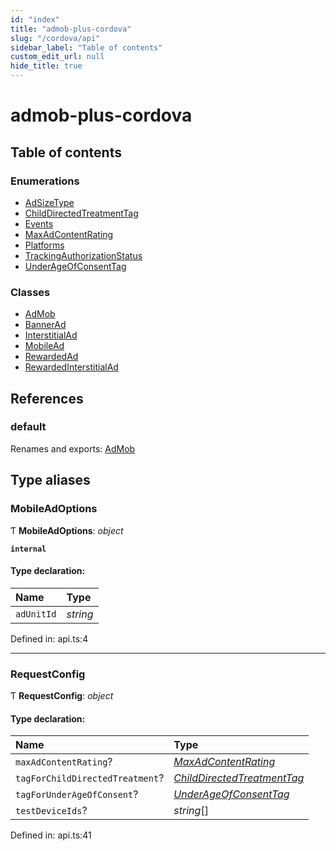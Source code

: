 ```yaml
---
id: "index"
title: "admob-plus-cordova"
slug: "/cordova/api"
sidebar_label: "Table of contents"
custom_edit_url: null
hide_title: true
---
```


# admob-plus-cordova

## Table of contents

### Enumerations

- [AdSizeType](enums/adsizetype.md)
- [ChildDirectedTreatmentTag](enums/childdirectedtreatmenttag.md)
- [Events](enums/events.md)
- [MaxAdContentRating](enums/maxadcontentrating.md)
- [Platforms](enums/platforms.md)
- [TrackingAuthorizationStatus](enums/trackingauthorizationstatus.md)
- [UnderAgeOfConsentTag](enums/underageofconsenttag.md)

### Classes

- [AdMob](classes/admob.md)
- [BannerAd](classes/bannerad.md)
- [InterstitialAd](classes/interstitialad.md)
- [MobileAd](classes/mobilead.md)
- [RewardedAd](classes/rewardedad.md)
- [RewardedInterstitialAd](classes/rewardedinterstitialad.md)

## References

### default

Renames and exports: [AdMob](classes/admob.md)

## Type aliases

### MobileAdOptions

Ƭ **MobileAdOptions**: *object*

**`internal`** 

#### Type declaration:

Name | Type |
:------ | :------ |
`adUnitId` | *string* |

Defined in: api.ts:4

___

### RequestConfig

Ƭ **RequestConfig**: *object*

#### Type declaration:

Name | Type |
:------ | :------ |
`maxAdContentRating`? | [*MaxAdContentRating*](enums/maxadcontentrating.md) |
`tagForChildDirectedTreatment`? | [*ChildDirectedTreatmentTag*](enums/childdirectedtreatmenttag.md) |
`tagForUnderAgeOfConsent`? | [*UnderAgeOfConsentTag*](enums/underageofconsenttag.md) |
`testDeviceIds`? | *string*[] |

Defined in: api.ts:41
